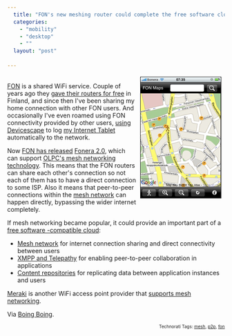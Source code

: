 ```yaml
---
  title: "FON's new meshing router could complete the free software cloud"
  categories: 
    - "mobility"
    - "desktop"
    - ""
  layout: "post"

---
```

<p>
<img src="/files/fon-network-map-toolo-iphone.jpg" height="280" width="186" border="1" align="right" hspace="8" vspace="4" alt="FON network map for Etu-Töölö, Helsinki, Finland" title="FON network map for Etu-Töölö, Helsinki, Finland" />
<br /><a href="http://en.wikipedia.org/wiki/FON">FON</a> is a shared WiFi service. Couple of years ago they <a href="http://bergie.iki.fi/blog/fon-for-free-in-finland/">gave their routers for free</a> in Finland, and since then I've been sharing my home connection with other FON users. And occasionally I've even roamed using FON connectivity provided by other users, <a href="http://bergie.iki.fi/blog/wifi_autologins_with_devicescape/">using Devicescape</a> to log <a href="http://bergie.iki.fi/blog/the_universal_communicator/">my Internet Tablet</a> automatically to the network.
</p><p>
Now <a href="http://blog.wired.com/gadgets/2009/04/fonera-2-gets-r.html">FON has released</a> <a href="http://www.fon.com/en/promos/fonera2">Fonera 2.0</a>, which can support <a href="http://wiki.laptop.org/go/Mesh_Network_Details">OLPC's mesh networking technology</a>. This means that the FON routers can share each other's connection so not each of them has to have a direct connection to some ISP. Also it means that peer-to-peer connections within the <a href="http://en.wikipedia.org/wiki/Mesh_networking">mesh network</a> can happen directly, bypassing the wider internet completely.
</p><p>
If mesh networking became popular, it could provide an important part of a <a href="http://bergie.iki.fi/blog/free_desktop_and_the_cloud/">free software -compatible cloud</a>:
</p><ul>
<li><a href="http://en.wikipedia.org/wiki/Mesh_networking">Mesh network</a> for internet connection sharing and direct connectivity between users</li>
<li><a href="http://telepathy.freedesktop.org/wiki/Tubes">XMPP and Telepathy</a> for enabling peer-to-peer collaboration in applications</li>
<li><a href="http://bergie.iki.fi/blog/midgard2_at_fscons-your_data-everywhere/">Content repositories</a> for replicating data between application instances and users</li>
</ul><p>
<a href="http://meraki.com/">Meraki</a> is another WiFi access point provider that <a href="http://www.engadget.com/2006/08/03/meraki-mini-wifi-router-also-does-mesh/">supports mesh networking</a>.
</p><p>
Via <a href="http://www.boingboing.net/2009/04/21/fon-releases-open-me.html">Boing Boing</a>.
</p>
<!-- technorati tags start --><p style="text-align:right;font-size:10px;">Technorati Tags: <a href="http://www.technorati.com/tag/mesh" rel="tag">mesh</a>, <a href="http://www.technorati.com/tag/p2p" rel="tag">p2p</a>, <a href="http://www.technorati.com/tag/fon" rel="tag">fon</a></p><!-- technorati tags end -->
